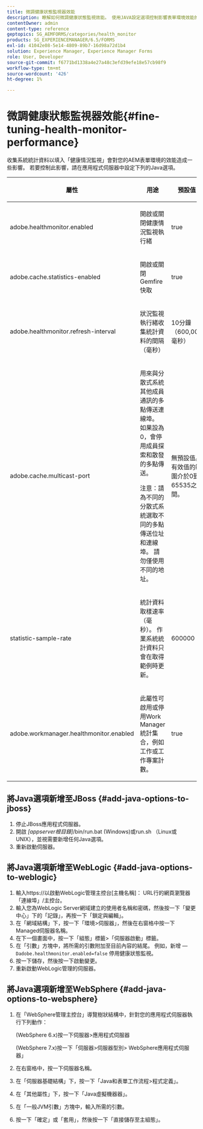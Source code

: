 ```yaml
---
title: 微調健康狀態監視器效能
description: 瞭解如何微調健康狀態監視效能。 使用JAVA設定選項控制影響表單環境效能的系統統計資料。
contentOwner: admin
content-type: reference
geptopics: SG_AEMFORMS/categories/health_monitor
products: SG_EXPERIENCEMANAGER/6.5/FORMS
exl-id: 41042e08-5e14-4809-89b7-16d98a72d1b4
solution: Experience Manager, Experience Manager Forms
role: User, Developer
source-git-commit: f6771bd1338a4e27a48c3efd39efe18e57cb98f9
workflow-type: tm+mt
source-wordcount: '426'
ht-degree: 1%

---
```


# 微調健康狀態監視器效能{#fine-tuning-health-monitor-performance}

收集系統統計資料以填入「健康情況監視」會對您的AEM表單環境的效能造成一些影響。 若要控制此影響，請在應用程式伺服器中設定下列的Java選項。

<table>
 <thead>
  <tr>
   <th><p>屬性</p></th>
   <th><p>用途</p></th>
   <th><p>預設值</p></th>
  </tr>
 </thead>
 <tbody>
  <tr>
   <td><p>adobe.healthmonitor.enabled</p></td>
   <td><p>開啟或關閉健康情況監視執行緒</p></td>
   <td><p>true</p></td>
  </tr>
  <tr>
   <td><p>adobe.cache.statistics-enabled</p></td>
   <td><p>開啟或關閉Gemfire快取</p></td>
   <td><p>true</p></td>
  </tr>
  <tr>
   <td><p>adobe.healthmonitor.refresh-interval</p></td>
   <td><p>狀況監視執行緒收集統計資料的間隔（毫秒）</p></td>
   <td><p>10分鐘（600,000毫秒）</p></td>
  </tr>
  <tr>
   <td><p>adobe.cache.multicast-port</p></td>
   <td><p>用來與分散式系統其他成員通訊的多點傳送連線埠。 如果設為0，會停用成員探索和散發的多點傳送。 </p><p>注意：請為不同的分散式系統選取不同的多點傳送位址和連線埠。 請勿僅使用不同的地址。</p></td>
   <td><p>無預設值。 有效值的範圍介於0到65535之間。</p></td>
  </tr>
  <tr>
   <td><p>statistic-sample-rate</p></td>
   <td><p>統計資料取樣速率（毫秒）。 作業系統統計資料只會在取得範例時更新。</p></td>
   <td><p>600000</p></td>
  </tr>
  <tr>
   <td><p>adobe.workmanager.healthmonitor.enabled</p></td>
   <td><p>此屬性可啟用或停用Work Manager統計集合，例如工作或工作專案計數。</p></td>
   <td><p>true</p></td>
  </tr>
 </tbody>
</table>

## 將Java選項新增至JBoss {#add-java-options-to-jboss}

1. 停止JBoss應用程式伺服器。
1. 開啟 *[appserver根目錄]*/bin/run.bat (Windows)或run.sh （Linux或UNIX），並視需要新增任何Java選項。
1. 重新啟動伺服器。

## 將Java選項新增至WebLogic {#add-java-options-to-weblogic}

1. 輸入https://以啟動WebLogic管理主控台[主機名稱]： URL行的網頁瀏覽器「連線埠」/主控台。
1. 輸入您為WebLogic Server網域建立的使用者名稱和密碼，然後按一下「變更中心」下的「記錄」，再按一下「鎖定與編輯」。
1. 在「網域結構」下，按一下「環境>伺服器」，然後在右窗格中按一下Managed伺服器名稱。
1. 在下一個畫面中，按一下「組態」標籤>「伺服器啟動」標籤。
1. 在「引數」方塊中，將所需的引數附加至目前內容的結尾。 例如，新增 —  `Dadobe.healthmonitor.enabled=false` 停用健康狀態監視。
1. 按一下儲存，然後按一下啟動變更。
1. 重新啟動WebLogic管理的伺服器。

## 將Java選項新增至WebSphere {#add-java-options-to-websphere}

1. 在「WebSphere管理主控台」導覽樹狀結構中，針對您的應用程式伺服器執行下列動作：

   (WebSphere 6.x)按一下伺服器>應用程式伺服器

   (WebSphere 7.x)按一下「伺服器>伺服器型別> WebSphere應用程式伺服器」

1. 在右窗格中，按一下伺服器名稱。
1. 在「伺服器基礎結構」下，按一下「Java和表單工作流程>程式定義」。
1. 在「其他屬性」下，按一下「Java虛擬機器器」。
1. 在「一般JVM引數」方塊中，輸入所需的引數。
1. 按一下「確定」或「套用」，然後按一下「直接儲存至主組態」。
